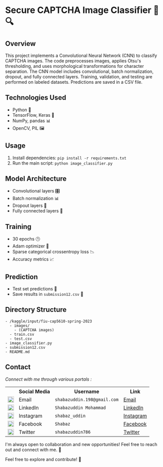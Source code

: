# Secure CAPTCHA Image Classifier 🤖🔍

## Overview
This project implements a Convolutional Neural Network (CNN) to classify CAPTCHA images. The code preprocesses images, applies Otsu's thresholding, and uses morphological transformations for character separation. The CNN model includes convolutional, batch normalization, dropout, and fully connected layers. Training, validation, and testing are performed on labeled datasets. Predictions are saved in a CSV file.

## Technologies Used
- Python 🐍
- TensorFlow, Keras 🧠
- NumPy, pandas 📊
- OpenCV, PIL 🖼️

## Usage
1. Install dependencies: `pip install -r requirements.txt`
2. Run the main script: `python image_classifier.py`

## Model Architecture
- Convolutional layers 🎛️
- Batch normalization 📊
- Dropout layers 🚀
- Fully connected layers 🔗

## Training
- 30 epochs 🕒
- Adam optimizer 🔄
- Sparse categorical crossentropy loss 📉
- Accuracy metrics 📈

## Prediction
- Test set predictions 🔮
- Save results in `submission12.csv` 📄

## Directory Structure
```
- /kaggle/input/fiu-cap5610-spring-2023
  - images/
    - (CAPTCHA images)
  - train.csv
  - test.csv
- image_classifier.py
- submission12.csv
- README.md
```
## Contact

_Connect with me through various portals :_

<table>
  <tr>
    <th></th>
    <th>Social Media</th>
    <th>Username</th>
    <th>Link</th>
  </tr>
  <tr>
    <td><img src="https://cdn4.iconfinder.com/data/icons/social-media-logos-6/512/112-gmail_email_mail-512.png" width="20" /></td>
    <td>Email</td>
    <td><code>shabazuddin.198@gmail.com</code></td>
    <td><a href="mailto:shabazuddin.198@gmail.com" target="_blank">Email</a></td>
  </tr>
  <tr>
    <td><img src="https://upload.wikimedia.org/wikipedia/commons/thumb/c/ca/LinkedIn_logo_initials.png/480px-LinkedIn_logo_initials.png" width="20" /></td>
    <td>LinkedIn</td>
    <td><code>Shabazuddin Mohammad</code></td>
    <td><a href="https://www.linkedin.com/in/shabazuddin123/" target="_blank">LinkedIn</a></td>
  </tr>
  <tr>
    <td><img src="https://upload.wikimedia.org/wikipedia/commons/thumb/a/a5/Instagram_icon.png/600px-Instagram_icon.png" width="20" /></td>
    <td>Instagram</td>
    <td><code>shabaz_uddin</code></td>
    <td><a href="https://www.instagram.com/shabaz_uddin/" target="_blank">Instagram</a></td>
  </tr>
  <tr>
    <td><img src="https://upload.wikimedia.org/wikipedia/commons/6/6c/Facebook_Logo_2023.png" width="20" /></td>
    <td>Facebook</td>
    <td><code>Shabaz</code></td>
    <td><a href="https://www.facebook.com/shabaz.shabaz.37819/" target="_blank">Facebook</a></td>
  </tr>
  <tr>
    <td><img src="https://upload.wikimedia.org/wikipedia/commons/thumb/6/6f/Logo_of_Twitter.svg/512px-Logo_of_Twitter.svg.png" width="20" /></td>
    <td>Twitter</td>
    <td><code>shabazuddin786</code></td>
    <td><a href="https://twitter.com/shabazuddin786" target="_blank">Twitter</a></td>
  </tr>
</table>

I'm always open to collaboration and new opportunities! Feel free to reach out and connect with me. 🌟

Feel free to explore and contribute! 🚀
